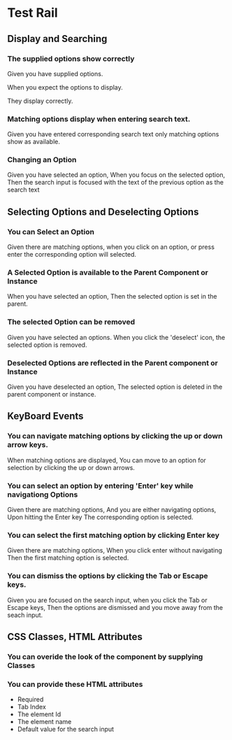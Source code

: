 # Test Rail

## Display and Searching

### The supplied options show correctly
Given you have supplied options.

When you expect the options to display.

They display correctly.

### Matching options display when entering search text.

Given you have entered corresponding search text only matching options show as available.

### Changing an Option

Given you have selected an option,
When you focus on the selected option,
Then the search input is focused with the text of the previous option as the search text


## Selecting Options and Deselecting Options

### You can Select an Option

Given there are matching options, 
when you click on an option, or press enter
 the corresponding option will selected.

### A Selected Option is available to the Parent Component or Instance

When you have selected an option,
Then the selected option is set in the parent.

### The selected Option can be removed
Given you have selected an options.
When you click the 'deselect' icon, 
the selected option is removed.

### Deselected Options are reflected in the Parent component or Instance
Given you have deselected an option,
The selected option is deleted in the parent component or instance.

## KeyBoard Events

### You can navigate matching options by clicking the up or down arrow keys.
When matching options are displayed, 
You can move to an option for selection by clicking the up or down arrows.

### You can select an option by entering 'Enter' key while navigationg Options
Given there are matching options,
And you are either navigating options,
Upon hitting the Enter key
The corresponding option is selected.

### You can select the first matching option by clicking Enter key
Given there are matching options,
When you click enter without navigating
Then the first matching option is selected.

### You can dismiss the options by clicking the Tab or Escape keys.
Given you are focused on the search input,
when you click the Tab or Escape keys,
Then the options are dismissed and you move away from the seach input.

## CSS Classes, HTML Attributes

### You can overide the look of the component by supplying Classes

### You can provide these HTML attributes

* Required
* Tab Index
* The element Id
* The element name
* Default value for the search input
